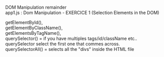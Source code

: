DOM Manipulation remainder
<br>
app1.js : Dom Manipulation - EXERCICE 1 (Selection Elements in the DOM)
<br>

getElementById(),
<br>
getElementByClassName(),
<br>
getElementsByTagName(),
<br>
querySelector() = if you have multiples tags/id/className etc.. querySelector select the first one that commes across.
<br>
querySelectorAll() = selects all the "divs" inside the HTML file 
<br>
